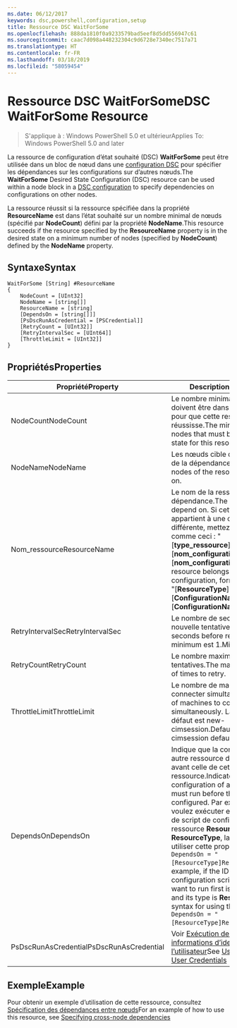 ```yaml
---
ms.date: 06/12/2017
keywords: dsc,powershell,configuration,setup
title: Ressource DSC WaitForSome
ms.openlocfilehash: 888da1810f0a9233579bad5eef8d5dd556947c61
ms.sourcegitcommit: caac7d098a448232304c9d6728e7340ec7517a71
ms.translationtype: HT
ms.contentlocale: fr-FR
ms.lasthandoff: 03/18/2019
ms.locfileid: "58059454"
---
```

# <a name="dsc-waitforsome-resource"></a><span data-ttu-id="0c46d-103">Ressource DSC WaitForSome</span><span class="sxs-lookup"><span data-stu-id="0c46d-103">DSC WaitForSome Resource</span></span>

> <span data-ttu-id="0c46d-104">S'applique à : Windows PowerShell 5.0 et ultérieur</span><span class="sxs-lookup"><span data-stu-id="0c46d-104">Applies To: Windows PowerShell 5.0 and later</span></span>

<span data-ttu-id="0c46d-105">La ressource de configuration d’état souhaité (DSC) **WaitForSome** peut être utilisée dans un bloc de nœud dans une [configuration DSC](../../../configurations/configurations.md) pour spécifier les dépendances sur les configurations sur d’autres nœuds.</span><span class="sxs-lookup"><span data-stu-id="0c46d-105">The **WaitForSome** Desired State Configuration (DSC) resource can be used within a node block in a [DSC configuration](../../../configurations/configurations.md) to specify dependencies on configurations on other nodes.</span></span>

<span data-ttu-id="0c46d-106">La ressource réussit si la ressource spécifiée dans la propriété **ResourceName** est dans l’état souhaité sur un nombre minimal de nœuds (spécifié par **NodeCount**) défini par la propriété **NodeName**.</span><span class="sxs-lookup"><span data-stu-id="0c46d-106">This resource succeeds if the resource specified by the **ResourceName** property is in the desired state on a minimum number of nodes (specified by **NodeCount**) defined by the **NodeName** property.</span></span>


## <a name="syntax"></a><span data-ttu-id="0c46d-107">Syntaxe</span><span class="sxs-lookup"><span data-stu-id="0c46d-107">Syntax</span></span>

```
WaitForSome [String] #ResourceName
{
    NodeCount = [UInt32]
    NodeName = [string[]]
    ResourceName = [string]
    [DependsOn = [string[]]]
    [PsDscRunAsCredential = [PSCredential]]
    [RetryCount = [UInt32]]
    [RetryIntervalSec = [UInt64]]
    [ThrottleLimit = [UInt32]]
}
```

## <a name="properties"></a><span data-ttu-id="0c46d-108">Propriétés</span><span class="sxs-lookup"><span data-stu-id="0c46d-108">Properties</span></span>

|  <span data-ttu-id="0c46d-109">Propriété</span><span class="sxs-lookup"><span data-stu-id="0c46d-109">Property</span></span>  |  <span data-ttu-id="0c46d-110">Description</span><span class="sxs-lookup"><span data-stu-id="0c46d-110">Description</span></span>   |
|---|---|
| <span data-ttu-id="0c46d-111">NodeCount</span><span class="sxs-lookup"><span data-stu-id="0c46d-111">NodeCount</span></span>| <span data-ttu-id="0c46d-112">Le nombre minimal de nœuds qui doivent être dans l’état souhaité pour que cette ressource réussisse.</span><span class="sxs-lookup"><span data-stu-id="0c46d-112">The minimum number of nodes that must be in the desired state for this resource to succeed.</span></span>|
| <span data-ttu-id="0c46d-113">NodeName</span><span class="sxs-lookup"><span data-stu-id="0c46d-113">NodeName</span></span>| <span data-ttu-id="0c46d-114">Les nœuds cible de la ressource de la dépendance.</span><span class="sxs-lookup"><span data-stu-id="0c46d-114">The target nodes of the resource to depend on.</span></span>|
| <span data-ttu-id="0c46d-115">Nom_ressource</span><span class="sxs-lookup"><span data-stu-id="0c46d-115">ResourceName</span></span>| <span data-ttu-id="0c46d-116">Le nom de la ressource de la dépendance.</span><span class="sxs-lookup"><span data-stu-id="0c46d-116">The resource name to depend on.</span></span> <span data-ttu-id="0c46d-117">Si cette ressource appartient à une configuration différente, mettez en forme le nom comme ceci : "[__type_ressource__]__nom_ressource__::[__nom_configuration__]::[__nom_configuration__]"</span><span class="sxs-lookup"><span data-stu-id="0c46d-117">If this resource belongs to a different configuration, format the name as "[__ResourceType__]__ResourceName__::[__ConfigurationName__]::[__ConfigurationName__]"</span></span>|
| <span data-ttu-id="0c46d-118">RetryIntervalSec</span><span class="sxs-lookup"><span data-stu-id="0c46d-118">RetryIntervalSec</span></span>| <span data-ttu-id="0c46d-119">Le nombre de secondes avant la nouvelle tentative.</span><span class="sxs-lookup"><span data-stu-id="0c46d-119">The number of seconds before retrying.</span></span> <span data-ttu-id="0c46d-120">Le minimum est 1.</span><span class="sxs-lookup"><span data-stu-id="0c46d-120">Minimum is 1.</span></span>|
| <span data-ttu-id="0c46d-121">RetryCount</span><span class="sxs-lookup"><span data-stu-id="0c46d-121">RetryCount</span></span>| <span data-ttu-id="0c46d-122">Le nombre maximum de nouvelles tentatives.</span><span class="sxs-lookup"><span data-stu-id="0c46d-122">The maximum number of times to retry.</span></span>|
| <span data-ttu-id="0c46d-123">ThrottleLimit</span><span class="sxs-lookup"><span data-stu-id="0c46d-123">ThrottleLimit</span></span>| <span data-ttu-id="0c46d-124">Le nombre de machines à connecter simultanément.</span><span class="sxs-lookup"><span data-stu-id="0c46d-124">Number of machines to connect simultaneously.</span></span> <span data-ttu-id="0c46d-125">La valeur par défaut est new-cimsession.</span><span class="sxs-lookup"><span data-stu-id="0c46d-125">Default is new-cimsession default.</span></span>|
| <span data-ttu-id="0c46d-126">DependsOn</span><span class="sxs-lookup"><span data-stu-id="0c46d-126">DependsOn</span></span> | <span data-ttu-id="0c46d-127">Indique que la configuration d’une autre ressource doit être exécutée avant celle de cette ressource.</span><span class="sxs-lookup"><span data-stu-id="0c46d-127">Indicates that the configuration of another resource must run before this resource is configured.</span></span> <span data-ttu-id="0c46d-128">Par exemple, si vous voulez exécuter en premier le bloc de script de configuration de ressource __ResourceName__ de type __ResourceType__, la syntaxe pour utiliser cette propriété est `DependsOn = "[ResourceType]ResourceName"`.</span><span class="sxs-lookup"><span data-stu-id="0c46d-128">For example, if the ID of the resource configuration script block that you want to run first is __ResourceName__ and its type is __ResourceType__, the syntax for using this property is `DependsOn = "[ResourceType]ResourceName"`.</span></span>|
| <span data-ttu-id="0c46d-129">PsDscRunAsCredential</span><span class="sxs-lookup"><span data-stu-id="0c46d-129">PsDscRunAsCredential</span></span> | <span data-ttu-id="0c46d-130">Voir [Exécution de DSC avec les informations d’identification de l’utilisateur](https://docs.microsoft.com/powershell/dsc/runasuser)</span><span class="sxs-lookup"><span data-stu-id="0c46d-130">See [Using DSC with User Credentials](https://docs.microsoft.com/powershell/dsc/runasuser)</span></span> |

## <a name="example"></a><span data-ttu-id="0c46d-131">Exemple</span><span class="sxs-lookup"><span data-stu-id="0c46d-131">Example</span></span>

<span data-ttu-id="0c46d-132">Pour obtenir un exemple d’utilisation de cette ressource, consultez [Spécification des dépendances entre nœuds](../../../configurations/crossNodeDependencies.md)</span><span class="sxs-lookup"><span data-stu-id="0c46d-132">For an example of how to use this resource, see [Specifying cross-node dependencies](../../../configurations/crossNodeDependencies.md)</span></span>
